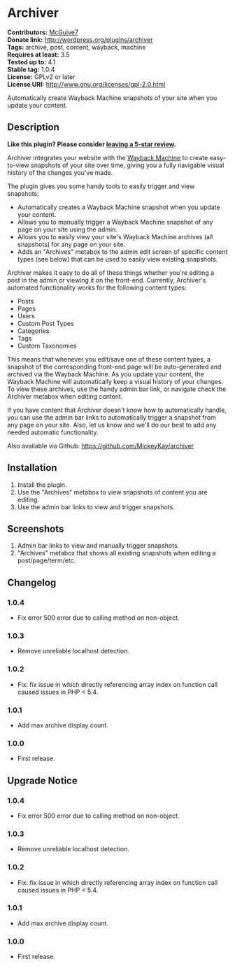 # Archiver #
**Contributors:** [McGuive7](https://profiles.wordpress.org/McGuive7)  
**Donate link:**       http://wordpress.org/plugins/archiver  
**Tags:**              archive, post, content, wayback, machine  
**Requires at least:** 3.5  
**Tested up to:**      4.1  
**Stable tag:**        1.0.4  
**License:**           GPLv2 or later  
**License URI:**       http://www.gnu.org/licenses/gpl-2.0.html  

Automatically create Wayback Machine snapshots of your site when you update your content.

## Description ##

**Like this plugin? Please consider [leaving a 5-star review](https://wordpress.org/support/view/plugin-reviews/archiver).**

Archiver integrates your website with the [Wayback Machine](https://archive.org/web/) to create easy-to-view snapshots of your site over time, giving you a fully navigable visual history of the changes you've made.

The plugin gives you some handy tools to easily trigger and view snapshots:

* Automatically creates a Wayback Machine snapshot when you update your content.
* Allows you to manually trigger a Wayback Machine snapshot of any page on your site using the admin.
* Allows you to easily view your site's Wayback Machine archives (all snapshots) for any page on your site.
* Adds an "Archives" metabox to the admin edit screen of specific content types (see below) that can be used to easily view existing snapshots.

Archiver makes it easy to do all of these things whether you're editing a post in the admin or viewing it on the front-end. Currently, Archiver's automated functionality works for the following content types:

* Posts
* Pages
* Users
* Custom Post Types
* Categories
* Tags
* Custom Taxonomies

This means that whenever you edit/save one of these content types, a snapshot of the corresponding front-end page will be auto-generated and archived via the Wayback Machine. As you update your content, the Wayback Machine will automatically keep a visual history of your changes. To view these archives, use the handy admin bar link, or navigate check the Archiver metabox when editing content.

If you have content that Archiver doesn't know how to automatically handle, you can use the admin bar links to automatically trigger a snapshot from any page on your site. Also, let us know and we'll do our best to add any needed automatic functionality.

Also available via Github: https://github.com/MickeyKay/archiver


## Installation ##

1. Install the plugin.
1. Use the "Archives" metabox to view snapshots of content you are editing.
1. Use the admin bar links to view and trigger snapshots.


## Screenshots ##

1. Admin bar links to view and manually trigger snapshots.
2. "Archives" metabox that shows all existing snapshots when editing a post/page/term/etc.

## Changelog ##

### 1.0.4 ###
* Fix error 500 error due to calling method on non-object.

### 1.0.3 ###
* Remove unreliable localhost detection.

### 1.0.2 ###
* Fix: fix issue in which directly referencing array index on function call caused issues in PHP < 5.4.

### 1.0.1 ###
* Add max archive display count.

### 1.0.0 ###
* First release.

## Upgrade Notice ##

### 1.0.4 ###
* Fix error 500 error due to calling method on non-object.

### 1.0.3 ###
* Remove unreliable localhost detection.

### 1.0.2 ###
* Fix: fix issue in which directly referencing array index on function call caused issues in PHP < 5.4.

### 1.0.1 ###
* Add max archive display count.

### 1.0.0 ###
* First release.